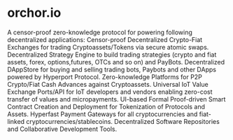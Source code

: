 # orchor.io

A censor-proof zero-knowledge protocol for powering following decentralized applications:
Censor-proof Decentralized Crypto-Fiat Exchanges for trading Cryptoassets/Tokens via secure atomic swaps.
Decentralized Strategy Engine to build trading strategies (crypto and fiat assets, forex, options,futures, OTCs and so on) and PayBots.
Decentralized DAppStore for buying and selling trading bots, Paybots and other DApps powered by Hyperport Protocol.
Zero-knowledge Platforms for P2P Crypto/Fiat Cash Advances against Cryptoassets.
Universal IoT Value Exchange Ports/API for IoT developers and vendors enabling zero-cost transfer of values and micropayments.
UI-based Formal Proof-driven Smart Contract Creation and Deployment for Tokenization of Protocols and Assets.
Hyperfast Payment Gateways for all cryptocurrencies and fiat-linked cryptocurrencies/stablecoins.
Decentralized Software Repositories and Collaborative Development Tools.
